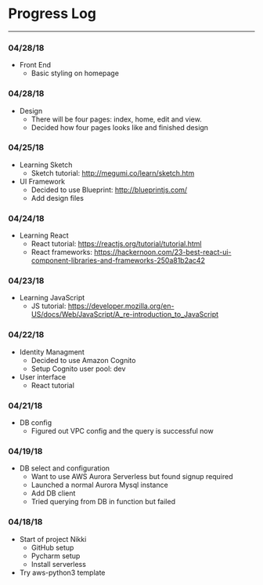 # Progress Log
---
### 04/28/18
- Front End
  - Basic styling on homepage

### 04/28/18
- Design
  - There will be four pages: index, home, edit and view.
  - Decided how four pages looks like and finished design

### 04/25/18
- Learning Sketch
  - Sketch tutorial: http://megumi.co/learn/sketch.htm
- UI Framework
  - Decided to use Blueprint: http://blueprintjs.com/
  - Add design files

### 04/24/18
- Learning React
  - React tutorial: https://reactjs.org/tutorial/tutorial.html
  - React frameworks: https://hackernoon.com/23-best-react-ui-component-libraries-and-frameworks-250a81b2ac42

### 04/23/18
- Learning JavaScript
  - JS tutorial: https://developer.mozilla.org/en-US/docs/Web/JavaScript/A_re-introduction_to_JavaScript

### 04/22/18
- Identity Managment
  - Decided to use Amazon Cognito
  - Setup Cognito user pool: dev
- User interface
  - React tutorial

### 04/21/18
- DB config
  - Figured out VPC config and the query is successful now

### 04/19/18
- DB select and configuration
  - Want to use AWS Aurora Serverless but found signup required
  - Launched a normal Aurora Mysql instance
  - Add DB client
  - Tried querying from DB in function but failed

### 04/18/18
- Start of project Nikki
  - GitHub setup
  - Pycharm setup
  - Install serverless
- Try aws-python3 template
